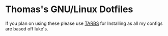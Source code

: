 # Thomas's GNU/Linux Dotfiles
If you plan on using these please use [TARBS](https://github.com/allbombson/TARBS) for Installing as all my configs are based off luke's.
